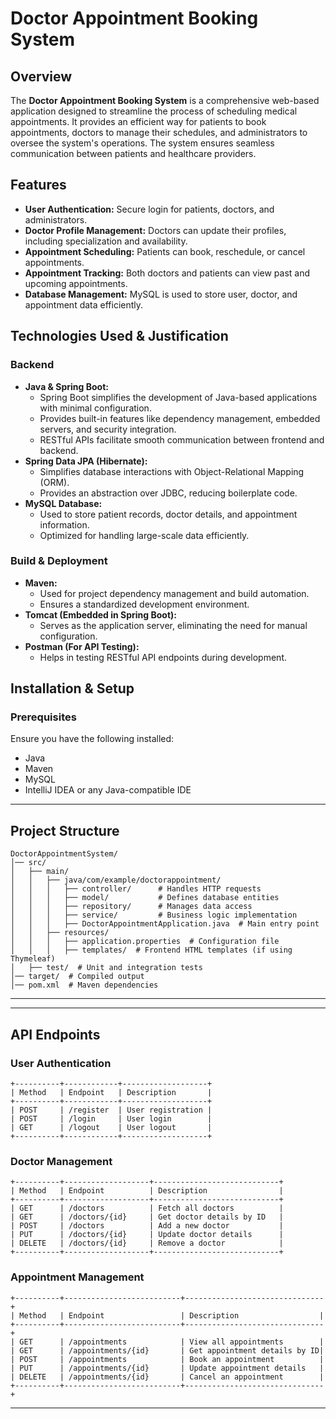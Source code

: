 # Doctor Appointment Booking System

## Overview
The **Doctor Appointment Booking System** is a comprehensive web-based application designed to streamline the process of scheduling medical appointments. It provides an efficient way for patients to book appointments, doctors to manage their schedules, and administrators to oversee the system's operations. The system ensures seamless communication between patients and healthcare providers.

## Features
- **User Authentication:** Secure login for patients, doctors, and administrators.
- **Doctor Profile Management:** Doctors can update their profiles, including specialization and availability.
- **Appointment Scheduling:** Patients can book, reschedule, or cancel appointments.
- **Appointment Tracking:** Both doctors and patients can view past and upcoming appointments.
- **Database Management:** MySQL is used to store user, doctor, and appointment data efficiently.

## Technologies Used & Justification
### Backend
- **Java & Spring Boot:**
  - Spring Boot simplifies the development of Java-based applications with minimal configuration.
  - Provides built-in features like dependency management, embedded servers, and security integration.
  - RESTful APIs facilitate smooth communication between frontend and backend.
- **Spring Data JPA (Hibernate):**
  - Simplifies database interactions with Object-Relational Mapping (ORM).
  - Provides an abstraction over JDBC, reducing boilerplate code.
- **MySQL Database:**
  - Used to store patient records, doctor details, and appointment information.
  - Optimized for handling large-scale data efficiently.
### Build & Deployment
- **Maven:**
  - Used for project dependency management and build automation.
  - Ensures a standardized development environment.
- **Tomcat (Embedded in Spring Boot):**
  - Serves as the application server, eliminating the need for manual configuration.
- **Postman (For API Testing):**
  - Helps in testing RESTful API endpoints during development.

## Installation & Setup

### Prerequisites
Ensure you have the following installed:
- Java
- Maven
- MySQL
- IntelliJ IDEA or any Java-compatible IDE
 ---
## Project Structure
```
DoctorAppointmentSystem/
│── src/
│   ├── main/
│   │   ├── java/com/example/doctorappointment/
│   │   │   ├── controller/      # Handles HTTP requests
│   │   │   ├── model/           # Defines database entities
│   │   │   ├── repository/      # Manages data access
│   │   │   ├── service/         # Business logic implementation
│   │   │   ├── DoctorAppointmentApplication.java  # Main entry point
│   │   ├── resources/
│   │   │   ├── application.properties  # Configuration file
│   │   │   ├── templates/  # Frontend HTML templates (if using Thymeleaf)
│   ├── test/  # Unit and integration tests
│── target/  # Compiled output
│── pom.xml  # Maven dependencies
```
---
---
## API Endpoints
### User Authentication
```
+----------+------------+-------------------+
| Method   | Endpoint   | Description       |
+----------+------------+-------------------+
| POST     | /register  | User registration |
| POST     | /login     | User login        |
| GET      | /logout    | User logout       |
+----------+------------+-------------------+
```
### Doctor Management
```
+----------+-------------------+----------------------------+
| Method   | Endpoint          | Description                |
+----------+-------------------+----------------------------+
| GET      | /doctors          | Fetch all doctors          |
| GET      | /doctors/{id}     | Get doctor details by ID   |
| POST     | /doctors          | Add a new doctor           |
| PUT      | /doctors/{id}     | Update doctor details      |
| DELETE   | /doctors/{id}     | Remove a doctor            |
+----------+-------------------+----------------------------+

```
### Appointment Management
```
+----------+--------------------------+-------------------------------+
| Method   | Endpoint                 | Description                  |
+----------+--------------------------+-------------------------------+
| GET      | /appointments            | View all appointments        |
| GET      | /appointments/{id}       | Get appointment details by ID|
| POST     | /appointments            | Book an appointment          |
| PUT      | /appointments/{id}       | Update appointment details   |
| DELETE   | /appointments/{id}       | Cancel an appointment        |
+----------+--------------------------+-------------------------------+
```
---

